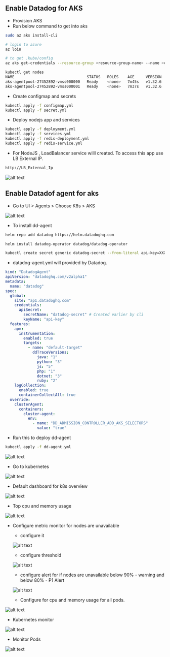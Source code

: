Enable Datadog for AKS
---

- Provision AKS
- Run below command to get into aks
```bash
sudo az aks install-cli

# login to azure
az loin

# to get .kube/config 
az aks get-credentials --resource-group <resource-group-name> --name <cluster-name>

kubectl get nodes
NAME                                STATUS   ROLES    AGE     VERSION
aks-agentpool-27452892-vmss000000   Ready    <none>   7m45s   v1.32.6
aks-agentpool-27452892-vmss000001   Ready    <none>   7m37s   v1.32.6
```

- Create configmap and secrets

```bash
kubectl apply -f configmap.yml
kubectl apply -f secret.yml
```

- Deploy nodejs app and services

```bash
kubectl apply -f deployment.yml
kubectl apply -f services.yml
kubectl apply -f redis-deployment.yml
kubectl apply -f redis-service.yml
```

- For NodeJS , LoadBalancer service willl created. To access this app use LB External IP.

```bash
http://LB_External_Ip
```
![alt text](lbip.png)

Enable Datadof agent for aks
---

- Go to UI > Agents > Choose K8s > AKS

![alt text](caks.png)

- To install dd-agent

```bash
helm repo add datadog https://helm.datadoghq.com

helm install datadog-operator datadog/datadog-operator

kubectl create secret generic datadog-secret --from-literal api-key=XXXXXXXXXXXXXXXXXXXXXXXXXXXXXXXX
```

- datadog-agent.yml will provided by Datadog.

```yml
kind: "DatadogAgent"
apiVersion: "datadoghq.com/v2alpha1"
metadata:
  name: "datadog"
spec:
  global:
    site: "ap1.datadoghq.com"
    credentials:
      apiSecret:
        secretName: "datadog-secret" # Created earlier by cli
        keyName: "api-key"
  features:
    apm:
      instrumentation:
        enabled: true
        targets:
          - name: "default-target"
            ddTraceVersions:
              java: "1"
              python: "3"
              js: "5"
              php: "1"
              dotnet: "3"
              ruby: "2"
    logCollection:
      enabled: true
      containerCollectAll: true
  override:
    clusterAgent:
      containers:
        cluster-agent:
          env:
            - name: "DD_ADMISSION_CONTROLLER_ADD_AKS_SELECTORS"
              value: "true"
```

- Run this to deploy dd-agent

```bash 
kubectl apply -f dd-agent.yml
```

![alt text](gpod.png)

- Go to kubernetes

![alt text](k8s.png)

- Default dashboard for k8s overview

![alt text](k8sdash1.png)

- Top cpu and memory usage

![alt text](k8sdash2.png)

- Configure metric monitor for nodes are unavailable

  - configure it

  ![alt text](confm.png)

  - configure threshold

  ![alt text](confth.png)

  - configure alert for if nodes are unavailable below 90% - warning and below 80% - P1 Alert

  ![alt text](confa.png)

  - Configure for cpu and memory usage for all pods.

![alt text](dashcm.png)

- Kubernetes monitor 

![alt text](k8sdep.png)

- Monitor Pods

![alt text](mpod.png)